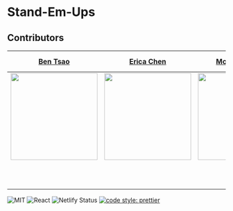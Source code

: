 # Stand-Em-Ups
## Contributors

|[Ben Tsao](https://github.com/cbtsao47) |[Erica Chen](https://github.com/erica-y-chen)|[Mckay Wrigley](https://github.com/mckaywrigley45)  |  [Curtis Hubbard](https://github.com/chubbard022)   | [Taylor Blount](https://github.com/thirdeyeclub)      |
| :-----------------------------------------------------------------------------------------------------------------------: | :--------------------------------------------------------------------------------------------------------------------------------------: | :---------------------------------------------------------------------------------------------------------------------------------------: | :----------------------------------------------------------------------------------------------------------------------------: | :---: |
|  [<img src="https://avatars2.githubusercontent.com/u/16598376?s=400&v=4" width = "200" />](https://github.com/cbtsao47)  |          [<img src="https://avatars0.githubusercontent.com/u/47537927?s=400&v=4" width = "200" />](https://github.com/erica-y-chen)          |              [<img src="https://avatars3.githubusercontent.com/u/29221284?s=400&v=4" width = "200" />](https://github.com/mckaywrigley45)               |  [<img src="https://avatars2.githubusercontent.com/u/16605573?s=460&v=4" width = "200" />](https://github.com/chubbard022)  |
| [<img src="https://github.com/favicon.ico" width="15"> ](https://github.com/erin-koen)                   |                   [<img src="https://github.com/favicon.ico" width="15"> ](https://github.com/AAsriyan)                           
|[<img src="https://github.com/favicon.ico" width="15"> ](https://github.com/mikaelacurrier)                        |          [<img src="https://github.com/favicon.ico" width="15"> ](https://github.com/shaunmcarmody)                   | [<img src="https://github.com/favicon.ico" width="15"> ](https://github.com/shaunmcarmody)  
| [ <img src="https://static.licdn.com/sc/h/al2o9zrvru7aqj8e1x2rzsrca" width="15"> ](https://www.linkedin.com/in/erinkoen/) | [ <img src="https://static.licdn.com/sc/h/al2o9zrvru7aqj8e1x2rzsrca" width="15"> ](https://www.linkedin.com/in/arshak-asriyan-097012a0/) | [ <img src="https://static.licdn.com/sc/h/al2o9zrvru7aqj8e1x2rzsrca" width="15"> ](https://www.linkedin.com/in/mikaela-currier-473a2b179) | [ <img src="https://static.licdn.com/sc/h/al2o9zrvru7aqj8e1x2rzsrca" width="15"> ](https://www.linkedin.com/in/shaunmcarmody/) |

![MIT](https://img.shields.io/packagist/l/doctrine/orm.svg)
![React](https://img.shields.io/badge/react-v16.7.0--alpha.2-blue.svg)
![Netlify Status](https://api.netlify.com/api/v1/badges/b5c4db1c-b10d-42c3-b157-3746edd9e81d/deploy-status)
[![code style: prettier](https://img.shields.io/badge/code_style-prettier-ff69b4.svg?style=flat-square)](https://github.com/prettier/prettier)


